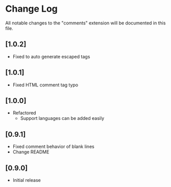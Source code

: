 # Change Log

All notable changes to the "comments" extension will be documented in this file.

## [1.0.2]

* Fixed to auto generate escaped tags

## [1.0.1]

* Fixed HTML comment tag typo

## [1.0.0]

* Refactored
  * Support languages ​​can be added easily

## [0.9.1]

* Fixed comment behavior of blank lines
* Change README

## [0.9.0]

* Initial release
